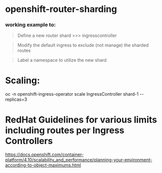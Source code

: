 # openshift-router-sharding

### working example to:


> Define a new router shard >>> ingresscontroller

> Modify the default ingress to exclude (not manage) the sharded routes

> Label a namespace to utilize the new shard


# Scaling:
oc -n openshift-ingress-operator scale IngressController shard-1 --replicas=3

# RedHat Guidelines for various limits including routes per Ingress Controllers
https://docs.openshift.com/container-platform/4.10/scalability_and_performance/planning-your-environment-according-to-object-maximums.html
